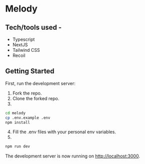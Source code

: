 # Melody

## Tech/tools used - 

- Typescript
- NextJS
- Tailwind CSS
- Recoil

## Getting Started

First, run the development server:

1. Fork the repo.
2. Clone the forked repo.
3. 
```sh
cd melody
cp .env.example .env
npm install
```
4. Fill the .env files with your personal env variables.
5.  
```sh
npm run dev
```
The development server is now running on [http://localhost:3000](http://localhost:3000).



